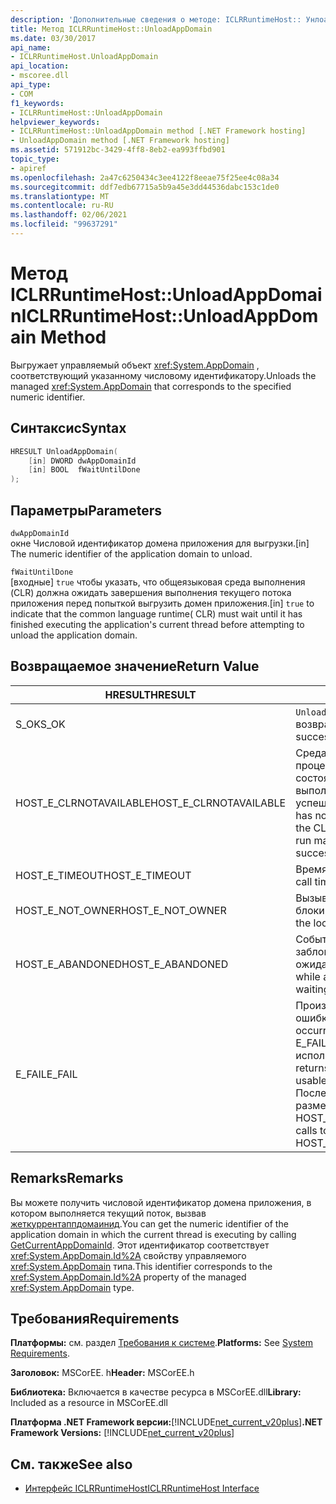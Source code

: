 ```yaml
---
description: 'Дополнительные сведения о методе: ICLRRuntimeHost:: Унлоадаппдомаин'
title: Метод ICLRRuntimeHost::UnloadAppDomain
ms.date: 03/30/2017
api_name:
- ICLRRuntimeHost.UnloadAppDomain
api_location:
- mscoree.dll
api_type:
- COM
f1_keywords:
- ICLRRuntimeHost::UnloadAppDomain
helpviewer_keywords:
- ICLRRuntimeHost::UnloadAppDomain method [.NET Framework hosting]
- UnloadAppDomain method [.NET Framework hosting]
ms.assetid: 571912bc-3429-4ff8-8eb2-ea993ffbd901
topic_type:
- apiref
ms.openlocfilehash: 2a47c6250434c3ee4122f8eeae75f25ee4c08a34
ms.sourcegitcommit: ddf7edb67715a5b9a45e3dd44536dabc153c1de0
ms.translationtype: MT
ms.contentlocale: ru-RU
ms.lasthandoff: 02/06/2021
ms.locfileid: "99637291"
---
```

# <a name="iclrruntimehostunloadappdomain-method"></a><span data-ttu-id="06947-103">Метод ICLRRuntimeHost::UnloadAppDomain</span><span class="sxs-lookup"><span data-stu-id="06947-103">ICLRRuntimeHost::UnloadAppDomain Method</span></span>

<span data-ttu-id="06947-104">Выгружает управляемый объект <xref:System.AppDomain> , соответствующий указанному числовому идентификатору.</span><span class="sxs-lookup"><span data-stu-id="06947-104">Unloads the managed <xref:System.AppDomain> that corresponds to the specified numeric identifier.</span></span>  
  
## <a name="syntax"></a><span data-ttu-id="06947-105">Синтаксис</span><span class="sxs-lookup"><span data-stu-id="06947-105">Syntax</span></span>  
  
```cpp  
HRESULT UnloadAppDomain(  
    [in] DWORD dwAppDomainId  
    [in] BOOL  fWaitUntilDone  
);  
```  
  
## <a name="parameters"></a><span data-ttu-id="06947-106">Параметры</span><span class="sxs-lookup"><span data-stu-id="06947-106">Parameters</span></span>  

 `dwAppDomainId`  
 <span data-ttu-id="06947-107">окне Числовой идентификатор домена приложения для выгрузки.</span><span class="sxs-lookup"><span data-stu-id="06947-107">[in] The numeric identifier of the application domain to unload.</span></span>  
  
 `fWaitUntilDone`  
 <span data-ttu-id="06947-108">[входные] `true` чтобы указать, что общеязыковая среда выполнения (CLR) должна ожидать завершения выполнения текущего потока приложения перед попыткой выгрузить домен приложения.</span><span class="sxs-lookup"><span data-stu-id="06947-108">[in] `true` to indicate that the common language runtime( CLR) must wait until it has finished executing the application's current thread before attempting to unload the application domain.</span></span>  
  
## <a name="return-value"></a><span data-ttu-id="06947-109">Возвращаемое значение</span><span class="sxs-lookup"><span data-stu-id="06947-109">Return Value</span></span>  
  
|<span data-ttu-id="06947-110">HRESULT</span><span class="sxs-lookup"><span data-stu-id="06947-110">HRESULT</span></span>|<span data-ttu-id="06947-111">Описание:</span><span class="sxs-lookup"><span data-stu-id="06947-111">Description</span></span>|  
|-------------|-----------------|  
|<span data-ttu-id="06947-112">S_OK</span><span class="sxs-lookup"><span data-stu-id="06947-112">S_OK</span></span>|<span data-ttu-id="06947-113">`UnloadAppDomain` успешно возвращено.</span><span class="sxs-lookup"><span data-stu-id="06947-113">`UnloadAppDomain` returned successfully.</span></span>|  
|<span data-ttu-id="06947-114">HOST_E_CLRNOTAVAILABLE</span><span class="sxs-lookup"><span data-stu-id="06947-114">HOST_E_CLRNOTAVAILABLE</span></span>|<span data-ttu-id="06947-115">Среда CLR не была загружена в процесс, или среда CLR находится в состоянии, в котором она не может выполнить управляемый код или успешно обработать вызов.</span><span class="sxs-lookup"><span data-stu-id="06947-115">The CLR has not been loaded into a process, or the CLR is in a state in which it cannot run managed code or process the call successfully.</span></span>|  
|<span data-ttu-id="06947-116">HOST_E_TIMEOUT</span><span class="sxs-lookup"><span data-stu-id="06947-116">HOST_E_TIMEOUT</span></span>|<span data-ttu-id="06947-117">Время ожидания вызова истекло.</span><span class="sxs-lookup"><span data-stu-id="06947-117">The call timed out.</span></span>|  
|<span data-ttu-id="06947-118">HOST_E_NOT_OWNER</span><span class="sxs-lookup"><span data-stu-id="06947-118">HOST_E_NOT_OWNER</span></span>|<span data-ttu-id="06947-119">Вызывающий объект не владеет блокировкой.</span><span class="sxs-lookup"><span data-stu-id="06947-119">The caller does not own the lock.</span></span>|  
|<span data-ttu-id="06947-120">HOST_E_ABANDONED</span><span class="sxs-lookup"><span data-stu-id="06947-120">HOST_E_ABANDONED</span></span>|<span data-ttu-id="06947-121">Событие было отменено, пока заблокированный поток или волокно ожидают его.</span><span class="sxs-lookup"><span data-stu-id="06947-121">An event was canceled while a blocked thread or fiber was waiting on it.</span></span>|  
|<span data-ttu-id="06947-122">E_FAIL</span><span class="sxs-lookup"><span data-stu-id="06947-122">E_FAIL</span></span>|<span data-ttu-id="06947-123">Произошла неизвестная фатальная ошибка.</span><span class="sxs-lookup"><span data-stu-id="06947-123">An unknown catastrophic failure occurred.</span></span> <span data-ttu-id="06947-124">Если метод возвращает E_FAIL, среда CLR больше не может использоваться в процессе.</span><span class="sxs-lookup"><span data-stu-id="06947-124">If a method returns E_FAIL, the CLR is no longer usable within the process.</span></span> <span data-ttu-id="06947-125">Последующие вызовы методов размещения возвращают HOST_E_CLRNOTAVAILABLE.</span><span class="sxs-lookup"><span data-stu-id="06947-125">Subsequent calls to hosting methods return HOST_E_CLRNOTAVAILABLE.</span></span>|  
  
## <a name="remarks"></a><span data-ttu-id="06947-126">Remarks</span><span class="sxs-lookup"><span data-stu-id="06947-126">Remarks</span></span>  

 <span data-ttu-id="06947-127">Вы можете получить числовой идентификатор домена приложения, в котором выполняется текущий поток, вызвав [жеткуррентаппдомаинид](iclrruntimehost-getcurrentappdomainid-method.md).</span><span class="sxs-lookup"><span data-stu-id="06947-127">You can get the numeric identifier of the application domain in which the current thread is executing by calling [GetCurrentAppDomainId](iclrruntimehost-getcurrentappdomainid-method.md).</span></span> <span data-ttu-id="06947-128">Этот идентификатор соответствует <xref:System.AppDomain.Id%2A> свойству управляемого <xref:System.AppDomain> типа.</span><span class="sxs-lookup"><span data-stu-id="06947-128">This identifier corresponds to the <xref:System.AppDomain.Id%2A> property of the managed <xref:System.AppDomain> type.</span></span>  
  
## <a name="requirements"></a><span data-ttu-id="06947-129">Требования</span><span class="sxs-lookup"><span data-stu-id="06947-129">Requirements</span></span>  

 <span data-ttu-id="06947-130">**Платформы:** см. раздел [Требования к системе](../../get-started/system-requirements.md).</span><span class="sxs-lookup"><span data-stu-id="06947-130">**Platforms:** See [System Requirements](../../get-started/system-requirements.md).</span></span>  
  
 <span data-ttu-id="06947-131">**Заголовок:** MSCorEE. h</span><span class="sxs-lookup"><span data-stu-id="06947-131">**Header:** MSCorEE.h</span></span>  
  
 <span data-ttu-id="06947-132">**Библиотека:** Включается в качестве ресурса в MSCorEE.dll</span><span class="sxs-lookup"><span data-stu-id="06947-132">**Library:** Included as a resource in MSCorEE.dll</span></span>  
  
 <span data-ttu-id="06947-133">**Платформа .NET Framework версии:**[!INCLUDE[net_current_v20plus](../../../../includes/net-current-v20plus-md.md)]</span><span class="sxs-lookup"><span data-stu-id="06947-133">**.NET Framework Versions:** [!INCLUDE[net_current_v20plus](../../../../includes/net-current-v20plus-md.md)]</span></span>  
  
## <a name="see-also"></a><span data-ttu-id="06947-134">См. также</span><span class="sxs-lookup"><span data-stu-id="06947-134">See also</span></span>

- [<span data-ttu-id="06947-135">Интерфейс ICLRRuntimeHost</span><span class="sxs-lookup"><span data-stu-id="06947-135">ICLRRuntimeHost Interface</span></span>](iclrruntimehost-interface.md)
